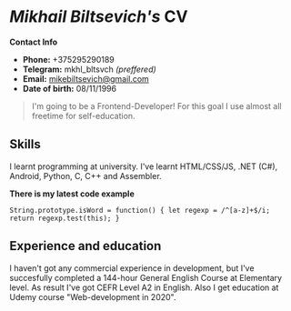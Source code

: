 # *Mikhail Biltsevich's* CV


**Contact Info**
* **Phone:** +375295290189
* **Telegram:** mkhl_bltsvch *(preffered)*
* **Email:** mikebiltsevich@gmail.com
* **Date of birth:** 08/11/1996

>I'm going to be a Frontend-Developer! For this goal I use almost all freetime for self-education.

## Skills

I learnt programming at university. I've learnt HTML/CSS/JS, .NET (C#), Android, Python, C, C++ and Assembler.

**There is my latest code example**

`String.prototype.isWord = function() {
  let regexp = /^[a-z]+$/i;
  return regexp.test(this);
}`

## Experience and education

I haven't got any commercial experience in development, but I've succesfully completed a 144-hour General English Course at Elementary level. As result I've got CEFR Level A2 in English. Also I get education at Udemy course "Web-development in 2020".